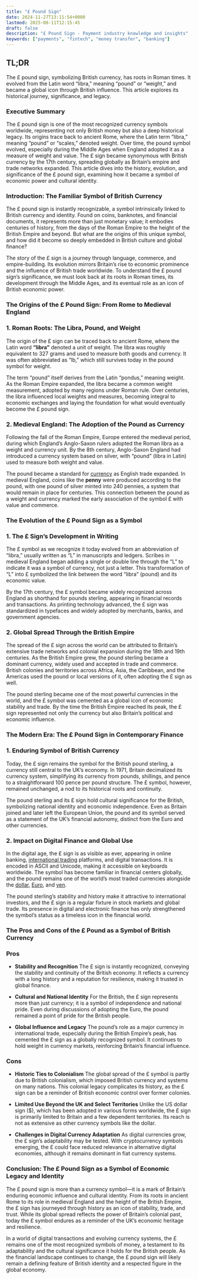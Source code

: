 ```yaml
---
title: "£ Pound Sign"
date: 2024-11-27T13:11:54+0000
lastmod: 2025-08-11T12:15:45
draft: false
description: "£ Pound Sign - Payment industry knowledge and insights"
keywords: ["payments", "fintech", "money transfer", "banking"]
---
```


## TL;DR

The £ pound sign, symbolizing British currency, has roots in Roman times. It evolved from the Latin word “libra,” meaning “pound” or “weight,” and became a global icon through British influence. This article explores its historical journey, significance, and legacy.

### Executive Summary

The £ pound sign is one of the most recognized currency symbols worldwide, representing not only British money but also a deep historical legacy. Its origins trace back to ancient Rome, where the Latin term “libra,” meaning “pound” or “scales,” denoted weight. Over time, the pound symbol evolved, especially during the Middle Ages when England adopted it as a measure of weight and value. The £ sign became synonymous with British currency by the 17th century, spreading globally as Britain’s empire and trade networks expanded. This article dives into the history, evolution, and significance of the £ pound sign, examining how it became a symbol of economic power and cultural identity.

### Introduction: The Familiar Symbol of British Currency

The £ pound sign is instantly recognizable, a symbol intrinsically linked to British currency and identity. Found on coins, banknotes, and financial documents, it represents more than just monetary value; it embodies centuries of history, from the days of the Roman Empire to the height of the British Empire and beyond. But what are the origins of this unique symbol, and how did it become so deeply embedded in British culture and global finance?

The story of the £ sign is a journey through language, commerce, and empire-building. Its evolution mirrors Britain’s rise to economic prominence and the influence of British trade worldwide. To understand the £ pound sign’s significance, we must look back at its roots in Roman times, its development through the Middle Ages, and its eventual role as an icon of British economic power.

### The Origins of the £ Pound Sign: From Rome to Medieval England

### 1. **Roman Roots: The Libra, Pound, and Weight**

The origin of the £ sign can be traced back to ancient Rome, where the Latin word **“libra”** denoted a unit of weight. The libra was roughly equivalent to 327 grams and used to measure both goods and currency. It was often abbreviated as “lb,” which still survives today in the pound symbol for weight.

The term “pound” itself derives from the Latin “pondus,” meaning weight. As the Roman Empire expanded, the libra became a common weight measurement, adopted by many regions under Roman rule. Over centuries, the libra influenced local weights and measures, becoming integral to economic exchanges and laying the foundation for what would eventually become the £ pound sign.

### 2. **Medieval England: The Adoption of the Pound as Currency**

Following the fall of the Roman Empire, Europe entered the medieval period, during which England’s Anglo-Saxon rulers adopted the Roman libra as a weight and currency unit. By the 8th century, Anglo-Saxon England had introduced a currency system based on silver, with “pound” (libra in Latin) used to measure both weight and value.

The pound became a standard for [currency](https://faisalkhanllc.xyz/resources/payments-wiki/c/currency/) as English trade expanded. In medieval England, coins like the **penny** were produced according to the pound, with one pound of silver minted into 240 pennies, a system that would remain in place for centuries. This connection between the pound as a weight and currency marked the early association of the symbol £ with value and commerce.

### The Evolution of the £ Pound Sign as a Symbol

### 1. **The £ Sign’s Development in Writing**

The £ symbol as we recognize it today evolved from an abbreviation of “libra,” usually written as “L” in manuscripts and ledgers. Scribes in medieval England began adding a single or double line through the “L” to indicate it was a symbol of currency, not just a letter. This transformation of “L” into £ symbolized the link between the word “libra” (pound) and its economic value.

By the 17th century, the £ symbol became widely recognized across England as shorthand for pounds sterling, appearing in financial records and transactions. As printing technology advanced, the £ sign was standardized in typefaces and widely adopted by merchants, banks, and government agencies.

### 2. **Global Spread Through the British Empire**

The spread of the £ sign across the world can be attributed to Britain’s extensive trade networks and colonial expansion during the 18th and 19th centuries. As the British Empire grew, the pound sterling became a dominant currency, widely used and accepted in trade and commerce. British colonies and territories across Africa, Asia, the Caribbean, and the Americas used the pound or local versions of it, often adopting the £ sign as well.

The pound sterling became one of the most powerful currencies in the world, and the £ symbol was cemented as a global icon of economic stability and trade. By the time the British Empire reached its peak, the £ sign represented not only the currency but also Britain’s political and economic influence.

### The Modern Era: The £ Pound Sign in Contemporary Finance

### 1. **Enduring Symbol of British Currency**

Today, the £ sign remains the symbol for the British pound sterling, a currency still central to the UK’s economy. In 1971, Britain decimalized its currency system, simplifying its currency from pounds, shillings, and pence to a straightforward 100 pence per pound structure. The £ symbol, however, remained unchanged, a nod to its historical roots and continuity.

The pound sterling and its £ sign hold cultural significance for the British, symbolizing national identity and economic independence. Even as Britain joined and later left the European Union, the pound and its symbol served as a statement of the UK’s financial autonomy, distinct from the Euro and other currencies.

### 2. **Impact on Digital Finance and Global Use**

In the digital age, the £ sign is as visible as ever, appearing in online banking, [international trading](https://faisalkhanllc.xyz/resources/payments-wiki/i/international-trade/) platforms, and digital transactions. It is encoded in ASCII and Unicode, making it accessible on keyboards worldwide. The symbol has become familiar in financial centers globally, and the pound remains one of the world’s most traded currencies alongside the [dollar](https://faisalkhanllc.xyz/resources/payments-wiki/13318-2/dollar-sign/), [Euro](https://faisalkhanllc.xyz/resources/payments-wiki/13318-2/e-euro-sign/), and [yen](https://faisalkhanllc.xyz/resources/payments-wiki/13318-2/%c2%a5-japanese-yen-sign/).

The pound sterling’s stability and history make it attractive to international investors, and the £ sign is a regular fixture in stock markets and global trade. Its presence in digital and electronic finance has only strengthened the symbol’s status as a timeless icon in the financial world.

### The Pros and Cons of the £ Pound as a Symbol of British Currency

### Pros

- **Stability and Recognition** The £ sign is instantly recognized, conveying the stability and continuity of the British economy. It reflects a currency with a long history and a reputation for resilience, making it trusted in global finance.

- **Cultural and National Identity** For the British, the £ sign represents more than just currency; it is a symbol of independence and national pride. Even during discussions of adopting the Euro, the pound remained a point of pride for the British people.

- **Global Influence and Legacy** The pound’s role as a major currency in international trade, especially during the British Empire’s peak, has cemented the £ sign as a globally recognized symbol. It continues to hold weight in currency markets, reinforcing Britain’s financial influence.

### Cons

- **Historic Ties to Colonialism** The global spread of the £ symbol is partly due to British colonialism, which imposed British currency and systems on many nations. This colonial legacy complicates its history, as the £ sign can be a reminder of British economic control over former colonies.

- **Limited Use Beyond the UK and Select Territories** Unlike the US dollar sign ($), which has been adopted in various forms worldwide, the £ sign is primarily limited to Britain and a few dependent territories. Its reach is not as extensive as other currency symbols like the dollar.

- **Challenges in Digital Currency Adaptation** As digital currencies grow, the £ sign’s adaptability may be tested. With cryptocurrency symbols emerging, the £ could face reduced relevance in alternative digital economies, although it remains dominant in fiat currency systems.

### Conclusion: The £ Pound Sign as a Symbol of Economic Legacy and Identity

The £ pound sign is more than a currency symbol—it is a mark of Britain’s enduring economic influence and cultural identity. From its roots in ancient Rome to its role in medieval England and the height of the British Empire, the £ sign has journeyed through history as an icon of stability, trade, and trust. While its global spread reflects the power of Britain’s colonial past, today the £ symbol endures as a reminder of the UK’s economic heritage and resilience.

In a world of digital transactions and evolving currency systems, the £ remains one of the most recognized symbols of money, a testament to its adaptability and the cultural significance it holds for the British people. As the financial landscape continues to change, the £ pound sign will likely remain a defining feature of British identity and a respected figure in the global economy.